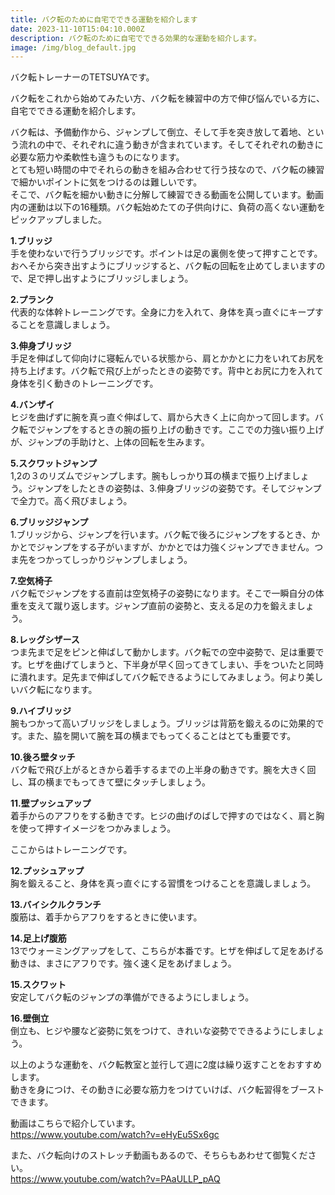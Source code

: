 ```yaml
---
title: バク転のために自宅でできる運動を紹介します
date: 2023-11-10T15:04:10.000Z
description: バク転のために自宅でできる効果的な運動を紹介します。
image: /img/blog_default.jpg
---
```

バク転トレーナーのTETSUYAです。

バク転をこれから始めてみたい方、バク転を練習中の方で伸び悩んでいる方に、自宅でできる運動を紹介します。

バク転は、予備動作から、ジャンプして倒立、そして手を突き放して着地、という流れの中で、それぞれに違う動きが含まれています。そしてそれぞれの動きに必要な筋力や柔軟性も違うものになります。\
とても短い時間の中でそれらの動きを組み合わせて行う技なので、バク転の練習で細かいポイントに気をつけるのは難しいです。\
そこで、バク転を細かい動きに分解して練習できる動画を公開しています。動画内の運動は以下の16種類。バク転始めたての子供向けに、負荷の高くない運動をピックアップしました。



**1.ブリッジ**\
手を使わないで行うブリッジです。ポイントは足の裏側を使って押すことです。おへそから突き出すようにブリッジすると、バク転の回転を止めてしまいますので、足で押し出すようにブリッジしましょう。

**2.プランク**\
代表的な体幹トレーニングです。全身に力を入れて、身体を真っ直ぐにキープすることを意識しましょう。

**3.伸身ブリッジ**\
手足を伸ばして仰向けに寝転んでいる状態から、肩とかかとに力をいれてお尻を持ち上げます。バク転で飛び上がったときの姿勢です。背中とお尻に力を入れて身体を引く動きのトレーニングです。

**4.バンザイ**\
ヒジを曲げずに腕を真っ直ぐ伸ばして、肩から大きく上に向かって回します。バク転でジャンプをするときの腕の振り上げの動きです。ここでの力強い振り上げが、ジャンプの手助けと、上体の回転を生みます。

**5.スクワットジャンプ**\
1,2の３のリズムでジャンプします。腕もしっかり耳の横まで振り上げましょう。ジャンプをしたときの姿勢は、3.伸身ブリッジの姿勢です。そしてジャンプで全力で。高く飛びましょう。

**6.ブリッジジャンプ**\
1.ブリッジから、ジャンプを行います。バク転で後ろにジャンプをするとき、かかとでジャンプをする子がいますが、かかとでは力強くジャンプできません。つま先をつかってしっかりジャンプしましょう。

**7.空気椅子**\
バク転でジャンプをする直前は空気椅子の姿勢になります。そこで一瞬自分の体重を支えて蹴り返します。ジャンプ直前の姿勢と、支える足の力を鍛えましょう。

**8.レッグシザース**\
つま先まで足をピンと伸ばして動かします。バク転での空中姿勢で、足は重要です。ヒザを曲げてしまうと、下半身が早く回ってきてしまい、手をついたと同時に潰れます。足先まで伸ばしてバク転できるようにしてみましょう。何より美しいバク転になります。

**9.ハイブリッジ**\
腕もつかって高いブリッジをしましょう。ブリッジは背筋を鍛えるのに効果的です。また、脇を開いて腕を耳の横までもってくることはとても重要です。

**10.後ろ壁タッチ**\
バク転で飛び上がるときから着手するまでの上半身の動きです。腕を大きく回し、耳の横までもってきて壁にタッチしましょう。

**11.壁プッシュアップ**\
着手からのアフりをする動きです。ヒジの曲げのばしで押すのではなく、肩と胸を使って押すイメージをつかみましょう。

ここからはトレーニングです。

**12.プッシュアップ**\
胸を鍛えること、身体を真っ直ぐにする習慣をつけることを意識しましょう。

**13.バイシクルクランチ**\
腹筋は、着手からアフりをするときに使います。

**14.足上げ腹筋**\
13でウォーミングアップをして、こちらが本番です。ヒザを伸ばして足をあげる動きは、まさにアフりです。強く速く足をあげましょう。

**15.スクワット**\
安定してバク転のジャンプの準備ができるようにしましょう。

**16.壁倒立**\
倒立も、ヒジや腰など姿勢に気をつけて、きれいな姿勢でできるようにしましょう。



以上のような運動を、バク転教室と並行して週に2度は繰り返すことをおすすめします。\
動きを身につけ、その動きに必要な筋力をつけていけば、バク転習得をブーストできます。

動画はこちらで紹介しています。\
https://www.youtube.com/watch?v=eHyEu5Sx6gc

また、バク転向けのストレッチ動画もあるので、そちらもあわせて御覧ください。\
https://www.youtube.com/watch?v=PAaULLP_pAQ